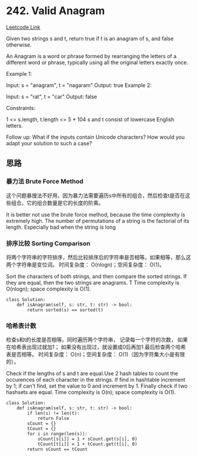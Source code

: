 # 242. Valid Anagram
[Leetcode Link](https://leetcode.com/problems/valid-anagram/description/)

Given two strings s and t, return true if t is an anagram of s, and false otherwise.

An Anagram is a word or phrase formed by rearranging the letters of a different word or phrase, typically using all the original letters exactly once.

Example 1:

Input: s = "anagram", t = "nagaram"
Output: true
Example 2:

Input: s = "rat", t = "car"
Output: false

Constraints:

1 <= s.length, t.length <= 5 * 104
s and t consist of lowercase English letters.

Follow up: What if the inputs contain Unicode characters? How would you adapt your solution to such a case?

## 思路

### 暴力法 Brute Force Method
这个问题暴搜法不好用，因为暴力法需要遍历s中所有的组合，然后检查t是否在这些组合。它的组合数量是它的长度的阶乘。

It is better not use the brute force method, because the time complexity is extremely high. The number of permutations of a string is the factorial of its length. Especially bad when the string is long

### 排序比较 Sorting Comparison
将两个字符串的字符排序，然后比较排序后的字符串是否相等。如果相等，那么这两个字符串是变位词。
时间复杂度： O(nlogn)；空间复杂度： O(1)。

Sort the characters of both strings, and then compare the sorted strings. If they are equal, then the two strings are anagrams. T
Time complexity is O(nlogn); space complexity is O(1).

```python3
class Solution:
    def isAnagram(self, s: str, t: str) -> bool:
        return sorted(s) == sorted(t)
```
### 哈希表计数
检查s和t的长度是否相等。同时遍历两个字符串， 记录每一个字符的次数， 如果在哈希表出现过就加1； 如果没有出现过，就设置成0后再加1.最后检查两个哈希表是否相等。
时间复杂度： O(n)；空间复杂度： O(1)（因为字符集大小是有限的）。

Check if the lengths of s and t are equal.Use 2 hash tables to count the occurences of each character in the strings. If find in hashtable increment by 1; if can't find, set the value to 0 and increment by 1. Finally check if two hashsets are equal.
Time complexity is O(n); space complexity is O(1).

```python3
class Solution:
    def isAnagram(self, s: str, t: str) -> bool:
        if len(s) != len(t):
            return False
        sCount = {}
        tCount = {}
        for i in range(len(s)):
            sCount[s[i]] = 1 + sCount.get(s[i], 0)
            tCount[t[i]] = 1 + tCount.get(t[i], 0)
        return sCount == tCount
```
